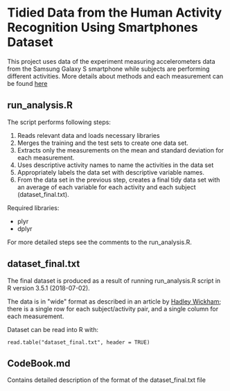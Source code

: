 # Tidied Data from the Human Activity Recognition Using Smartphones Dataset #

This project uses data of the experiment measuring accelerometers data from the Samsung Galaxy S smartphone while subjects are performing different activities. More details about methods and each measurement can be found [here](http://archive.ics.uci.edu/ml/datasets/Human+Activity+Recognition+Using+Smartphones)

## run_analysis.R

The script performs following steps:
1. Reads relevant data and loads necessary libraries
1. Merges the training and the test sets to create one data set.
1. Extracts only the measurements on the mean and standard deviation for each measurement.
1. Uses descriptive activity names to name the activities in the data set
1. Appropriately labels the data set with descriptive variable names.
1. From the data set in the previous step, creates a final tidy data set with an average of each variable for each activity and each subject (dataset_final.txt).

Required libraries:
* plyr
* dplyr

For more detailed steps see the comments to the run_analysis.R.

## dataset_final.txt

The final dataset is produced as a result of running run_analysis.R script in R version 3.5.1 (2018-07-02).

The data is in "wide" format as described in an article by [Hadley Wickham](http://vita.had.co.nz/papers/tidy-data.pdf); there is a single row for each subject/activity pair, and a single column for each measurement.

Dataset can be read into R with: 

```read.table("dataset_final.txt", header = TRUE)```

## CodeBook.md

Contains detailed description of the format of the dataset_final.txt file
